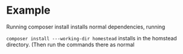 # Example

Running composer install installs normal dependencies, running

`composer install ---working-dir homestead` installs in the homstead directory. (Then run the commands there as normal
